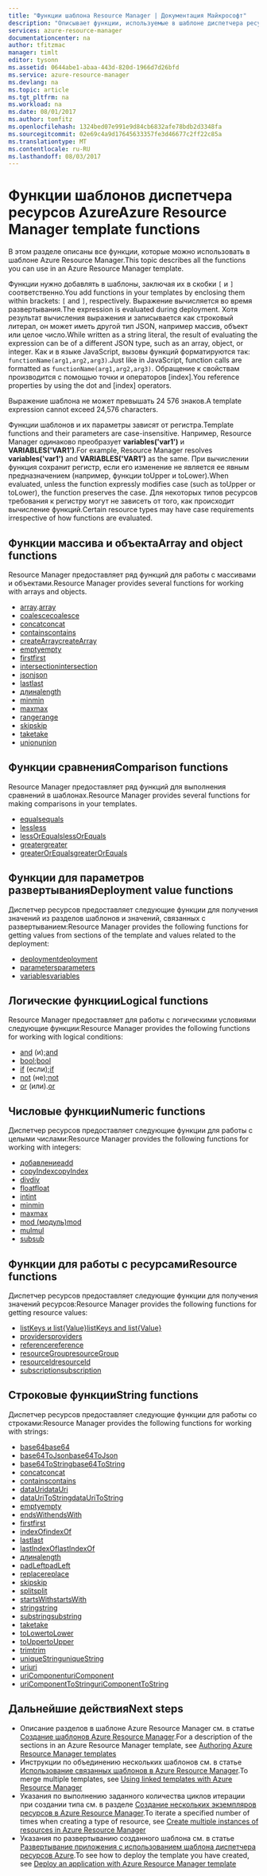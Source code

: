 ```yaml
---
title: "Функции шаблона Resource Manager | Документация Майкрософт"
description: "Описывает функции, используемые в шаблоне диспетчера ресурсов Azure для извлечения значений, работы со строками и числовыми значениями и получения сведений о развертывании."
services: azure-resource-manager
documentationcenter: na
author: tfitzmac
manager: timlt
editor: tysonn
ms.assetid: 0644abe1-abaa-443d-820d-1966d7d26bfd
ms.service: azure-resource-manager
ms.devlang: na
ms.topic: article
ms.tgt_pltfrm: na
ms.workload: na
ms.date: 08/01/2017
ms.author: tomfitz
ms.openlocfilehash: 1324bed07e991e9d84cb6832afe78bdb2d3348fa
ms.sourcegitcommit: 02e69c4a9d17645633357fe3d46677c2ff22c85a
ms.translationtype: MT
ms.contentlocale: ru-RU
ms.lasthandoff: 08/03/2017
---
```

# <a name="azure-resource-manager-template-functions"></a><span data-ttu-id="1ef7c-103">Функции шаблонов диспетчера ресурсов Azure</span><span class="sxs-lookup"><span data-stu-id="1ef7c-103">Azure Resource Manager template functions</span></span>
<span data-ttu-id="1ef7c-104">В этом разделе описаны все функции, которые можно использовать в шаблоне Azure Resource Manager.</span><span class="sxs-lookup"><span data-stu-id="1ef7c-104">This topic describes all the functions you can use in an Azure Resource Manager template.</span></span>

<span data-ttu-id="1ef7c-105">Функции нужно добавлять в шаблоны, заключая их в скобки `[` и `]` соответственно.</span><span class="sxs-lookup"><span data-stu-id="1ef7c-105">You add functions in your templates by enclosing them within brackets: `[` and `]`, respectively.</span></span> <span data-ttu-id="1ef7c-106">Выражение вычисляется во время развертывания.</span><span class="sxs-lookup"><span data-stu-id="1ef7c-106">The expression is evaluated during deployment.</span></span> <span data-ttu-id="1ef7c-107">Хотя результат вычисления выражения и записывается как строковый литерал, он может иметь другой тип JSON, например массив, объект или целое число.</span><span class="sxs-lookup"><span data-stu-id="1ef7c-107">While written as a string literal, the result of evaluating the expression can be of a different JSON type, such as an array, object, or integer.</span></span> <span data-ttu-id="1ef7c-108">Как и в языке JavaScript, вызовы функций форматируются так: `functionName(arg1,arg2,arg3)`.</span><span class="sxs-lookup"><span data-stu-id="1ef7c-108">Just like in JavaScript, function calls are formatted as `functionName(arg1,arg2,arg3)`.</span></span> <span data-ttu-id="1ef7c-109">Обращение к свойствам производится с помощью точки и операторов [index].</span><span class="sxs-lookup"><span data-stu-id="1ef7c-109">You reference properties by using the dot and [index] operators.</span></span>

<span data-ttu-id="1ef7c-110">Выражение шаблона не может превышать 24 576 знаков.</span><span class="sxs-lookup"><span data-stu-id="1ef7c-110">A template expression cannot exceed 24,576 characters.</span></span>

<span data-ttu-id="1ef7c-111">Функции шаблонов и их параметры зависят от регистра.</span><span class="sxs-lookup"><span data-stu-id="1ef7c-111">Template functions and their parameters are case-insensitive.</span></span> <span data-ttu-id="1ef7c-112">Например, Resource Manager одинаково преобразует **variables('var1')** и **VARIABLES('VAR1')**.</span><span class="sxs-lookup"><span data-stu-id="1ef7c-112">For example, Resource Manager resolves **variables('var1')** and **VARIABLES('VAR1')** as the same.</span></span> <span data-ttu-id="1ef7c-113">При вычислении функция сохранит регистр, если его изменение не является ее явным предназначением (например, функции toUpper и toLower).</span><span class="sxs-lookup"><span data-stu-id="1ef7c-113">When evaluated, unless the function expressly modifies case (such as toUpper or toLower), the function preserves the case.</span></span> <span data-ttu-id="1ef7c-114">Для некоторых типов ресурсов требования к регистру могут не зависеть от того, как происходит вычисление функций.</span><span class="sxs-lookup"><span data-stu-id="1ef7c-114">Certain resource types may have case requirements irrespective of how functions are evaluated.</span></span>

<a id="array" />
<a id="coalesce" />
<a id="concatarray" />
<a id="contains" />
<a id="createarray" />
<a id="empty" />
<a id="first" />
<a id="intersection" />
<a id="last" />
<a id="length" />
<a id="min" />
<a id="max" />
<a id="range" />
<a id="skip" />
<a id="take" />
<a id="union" />

## <a name="array-and-object-functions"></a><span data-ttu-id="1ef7c-115">Функции массива и объекта</span><span class="sxs-lookup"><span data-stu-id="1ef7c-115">Array and object functions</span></span>
<span data-ttu-id="1ef7c-116">Resource Manager предоставляет ряд функций для работы с массивами и объектами.</span><span class="sxs-lookup"><span data-stu-id="1ef7c-116">Resource Manager provides several functions for working with arrays and objects.</span></span>

* <span data-ttu-id="1ef7c-117">[array](resource-group-template-functions-array.md#array).</span><span class="sxs-lookup"><span data-stu-id="1ef7c-117">[array](resource-group-template-functions-array.md#array)</span></span>
* [<span data-ttu-id="1ef7c-118">coalesce</span><span class="sxs-lookup"><span data-stu-id="1ef7c-118">coalesce</span></span>](resource-group-template-functions-array.md#coalesce)
* [<span data-ttu-id="1ef7c-119">concat</span><span class="sxs-lookup"><span data-stu-id="1ef7c-119">concat</span></span>](resource-group-template-functions-array.md#concat)
* [<span data-ttu-id="1ef7c-120">contains</span><span class="sxs-lookup"><span data-stu-id="1ef7c-120">contains</span></span>](resource-group-template-functions-array.md#contains)
* [<span data-ttu-id="1ef7c-121">createArray</span><span class="sxs-lookup"><span data-stu-id="1ef7c-121">createArray</span></span>](resource-group-template-functions-array.md#createarray)
* [<span data-ttu-id="1ef7c-122">empty</span><span class="sxs-lookup"><span data-stu-id="1ef7c-122">empty</span></span>](resource-group-template-functions-array.md#empty)
* [<span data-ttu-id="1ef7c-123">first</span><span class="sxs-lookup"><span data-stu-id="1ef7c-123">first</span></span>](resource-group-template-functions-array.md#first)
* [<span data-ttu-id="1ef7c-124">intersection</span><span class="sxs-lookup"><span data-stu-id="1ef7c-124">intersection</span></span>](resource-group-template-functions-array.md#intersection)
* [<span data-ttu-id="1ef7c-125">json</span><span class="sxs-lookup"><span data-stu-id="1ef7c-125">json</span></span>](resource-group-template-functions-array.md#json)
* [<span data-ttu-id="1ef7c-126">last</span><span class="sxs-lookup"><span data-stu-id="1ef7c-126">last</span></span>](resource-group-template-functions-array.md#last)
* [<span data-ttu-id="1ef7c-127">длина</span><span class="sxs-lookup"><span data-stu-id="1ef7c-127">length</span></span>](resource-group-template-functions-array.md#length)
* [<span data-ttu-id="1ef7c-128">min</span><span class="sxs-lookup"><span data-stu-id="1ef7c-128">min</span></span>](resource-group-template-functions-array.md#min)
* [<span data-ttu-id="1ef7c-129">max</span><span class="sxs-lookup"><span data-stu-id="1ef7c-129">max</span></span>](resource-group-template-functions-array.md#max)
* [<span data-ttu-id="1ef7c-130">range</span><span class="sxs-lookup"><span data-stu-id="1ef7c-130">range</span></span>](resource-group-template-functions-array.md#range)
* [<span data-ttu-id="1ef7c-131">skip</span><span class="sxs-lookup"><span data-stu-id="1ef7c-131">skip</span></span>](resource-group-template-functions-array.md#skip)
* [<span data-ttu-id="1ef7c-132">take</span><span class="sxs-lookup"><span data-stu-id="1ef7c-132">take</span></span>](resource-group-template-functions-array.md#take)
* [<span data-ttu-id="1ef7c-133">union</span><span class="sxs-lookup"><span data-stu-id="1ef7c-133">union</span></span>](resource-group-template-functions-array.md#union)

<a id="equals" />
<a id="less" />
<a id="lessorequals" />
<a id="greater" />
<a id="greaterorequals" />

## <a name="comparison-functions"></a><span data-ttu-id="1ef7c-134">Функции сравнения</span><span class="sxs-lookup"><span data-stu-id="1ef7c-134">Comparison functions</span></span>
<span data-ttu-id="1ef7c-135">Resource Manager предоставляет ряд функций для выполнения сравнений в шаблонах.</span><span class="sxs-lookup"><span data-stu-id="1ef7c-135">Resource Manager provides several functions for making comparisons in your templates.</span></span>

* [<span data-ttu-id="1ef7c-136">equals</span><span class="sxs-lookup"><span data-stu-id="1ef7c-136">equals</span></span>](resource-group-template-functions-comparison.md#equals)
* [<span data-ttu-id="1ef7c-137">less</span><span class="sxs-lookup"><span data-stu-id="1ef7c-137">less</span></span>](resource-group-template-functions-comparison.md#less)
* [<span data-ttu-id="1ef7c-138">lessOrEquals</span><span class="sxs-lookup"><span data-stu-id="1ef7c-138">lessOrEquals</span></span>](resource-group-template-functions-comparison.md#lessorequals)
* [<span data-ttu-id="1ef7c-139">greater</span><span class="sxs-lookup"><span data-stu-id="1ef7c-139">greater</span></span>](resource-group-template-functions-comparison.md#greater)
* [<span data-ttu-id="1ef7c-140">greaterOrEquals</span><span class="sxs-lookup"><span data-stu-id="1ef7c-140">greaterOrEquals</span></span>](resource-group-template-functions-comparison.md#greaterorequals)

<a id="deployment" />
<a id="parameters" />
<a id="variables" />

## <a name="deployment-value-functions"></a><span data-ttu-id="1ef7c-141">Функции для параметров развертывания</span><span class="sxs-lookup"><span data-stu-id="1ef7c-141">Deployment value functions</span></span>
<span data-ttu-id="1ef7c-142">Диспетчер ресурсов предоставляет следующие функции для получения значений из разделов шаблонов и значений, связанных с развертыванием:</span><span class="sxs-lookup"><span data-stu-id="1ef7c-142">Resource Manager provides the following functions for getting values from sections of the template and values related to the deployment:</span></span>

* [<span data-ttu-id="1ef7c-143">deployment</span><span class="sxs-lookup"><span data-stu-id="1ef7c-143">deployment</span></span>](resource-group-template-functions-deployment.md#deployment)
* [<span data-ttu-id="1ef7c-144">parameters</span><span class="sxs-lookup"><span data-stu-id="1ef7c-144">parameters</span></span>](resource-group-template-functions-deployment.md#parameters)
* [<span data-ttu-id="1ef7c-145">variables</span><span class="sxs-lookup"><span data-stu-id="1ef7c-145">variables</span></span>](resource-group-template-functions-deployment.md#variables)

<a id="add" />
<a id="copyindex" />
<a id="div" />
<a id="float" />
<a id="int" />
<a id="minint" />
<a id="maxint" />
<a id="mod" />
<a id="mul" />
<a id="sub" />

## <a name="logical-functions"></a><span data-ttu-id="1ef7c-146">Логические функции</span><span class="sxs-lookup"><span data-stu-id="1ef7c-146">Logical functions</span></span>
<span data-ttu-id="1ef7c-147">Resource Manager предоставляет для работы с логическими условиями следующие функции:</span><span class="sxs-lookup"><span data-stu-id="1ef7c-147">Resource Manager provides the following functions for working with logical conditions:</span></span>

* <span data-ttu-id="1ef7c-148">[and](resource-group-template-functions-logical.md#and) (и);</span><span class="sxs-lookup"><span data-stu-id="1ef7c-148">[and](resource-group-template-functions-logical.md#and)</span></span>
* <span data-ttu-id="1ef7c-149">[bool](resource-group-template-functions-logical.md#bool);</span><span class="sxs-lookup"><span data-stu-id="1ef7c-149">[bool](resource-group-template-functions-logical.md#bool)</span></span>
* <span data-ttu-id="1ef7c-150">[if](resource-group-template-functions-logical.md#if) (если);</span><span class="sxs-lookup"><span data-stu-id="1ef7c-150">[if](resource-group-template-functions-logical.md#if)</span></span>
* <span data-ttu-id="1ef7c-151">[not](resource-group-template-functions-logical.md#not) (не);</span><span class="sxs-lookup"><span data-stu-id="1ef7c-151">[not](resource-group-template-functions-logical.md#not)</span></span>
* <span data-ttu-id="1ef7c-152">[or](resource-group-template-functions-logical.md#or) (или).</span><span class="sxs-lookup"><span data-stu-id="1ef7c-152">[or](resource-group-template-functions-logical.md#or)</span></span>

## <a name="numeric-functions"></a><span data-ttu-id="1ef7c-153">Числовые функции</span><span class="sxs-lookup"><span data-stu-id="1ef7c-153">Numeric functions</span></span>
<span data-ttu-id="1ef7c-154">Диспетчер ресурсов предоставляет следующие функции для работы с целыми числами:</span><span class="sxs-lookup"><span data-stu-id="1ef7c-154">Resource Manager provides the following functions for working with integers:</span></span>

* [<span data-ttu-id="1ef7c-155">добавление</span><span class="sxs-lookup"><span data-stu-id="1ef7c-155">add</span></span>](resource-group-template-functions-numeric.md#add)
* [<span data-ttu-id="1ef7c-156">copyIndex</span><span class="sxs-lookup"><span data-stu-id="1ef7c-156">copyIndex</span></span>](resource-group-template-functions-numeric.md#copyindex)
* [<span data-ttu-id="1ef7c-157">div</span><span class="sxs-lookup"><span data-stu-id="1ef7c-157">div</span></span>](resource-group-template-functions-numeric.md#div)
* [<span data-ttu-id="1ef7c-158">float</span><span class="sxs-lookup"><span data-stu-id="1ef7c-158">float</span></span>](resource-group-template-functions-numeric.md#float)
* [<span data-ttu-id="1ef7c-159">int</span><span class="sxs-lookup"><span data-stu-id="1ef7c-159">int</span></span>](resource-group-template-functions-numeric.md#int)
* [<span data-ttu-id="1ef7c-160">min</span><span class="sxs-lookup"><span data-stu-id="1ef7c-160">min</span></span>](resource-group-template-functions-numeric.md#min)
* [<span data-ttu-id="1ef7c-161">max</span><span class="sxs-lookup"><span data-stu-id="1ef7c-161">max</span></span>](resource-group-template-functions-numeric.md#max)
* [<span data-ttu-id="1ef7c-162">mod (модуль)</span><span class="sxs-lookup"><span data-stu-id="1ef7c-162">mod</span></span>](resource-group-template-functions-numeric.md#mod)
* [<span data-ttu-id="1ef7c-163">mul</span><span class="sxs-lookup"><span data-stu-id="1ef7c-163">mul</span></span>](resource-group-template-functions-numeric.md#mul)
* [<span data-ttu-id="1ef7c-164">sub</span><span class="sxs-lookup"><span data-stu-id="1ef7c-164">sub</span></span>](resource-group-template-functions-numeric.md#sub)

<a id="listkeys" />
<a id="list" />
<a id="providers" />
<a id="reference" />
<a id="resourcegroup" />
<a id="resourceid" />
<a id="subscription" />

## <a name="resource-functions"></a><span data-ttu-id="1ef7c-165">Функции для работы с ресурсами</span><span class="sxs-lookup"><span data-stu-id="1ef7c-165">Resource functions</span></span>
<span data-ttu-id="1ef7c-166">Диспетчер ресурсов предоставляет следующие функции для получения значений ресурсов:</span><span class="sxs-lookup"><span data-stu-id="1ef7c-166">Resource Manager provides the following functions for getting resource values:</span></span>

* [<span data-ttu-id="1ef7c-167">listKeys и list{Value}</span><span class="sxs-lookup"><span data-stu-id="1ef7c-167">listKeys and list{Value}</span></span>](resource-group-template-functions-resource.md#listkeys)
* [<span data-ttu-id="1ef7c-168">providers</span><span class="sxs-lookup"><span data-stu-id="1ef7c-168">providers</span></span>](resource-group-template-functions-resource.md#providers)
* [<span data-ttu-id="1ef7c-169">reference</span><span class="sxs-lookup"><span data-stu-id="1ef7c-169">reference</span></span>](resource-group-template-functions-resource.md#reference)
* [<span data-ttu-id="1ef7c-170">resourceGroup</span><span class="sxs-lookup"><span data-stu-id="1ef7c-170">resourceGroup</span></span>](resource-group-template-functions-resource.md#resourcegroup)
* [<span data-ttu-id="1ef7c-171">resourceId</span><span class="sxs-lookup"><span data-stu-id="1ef7c-171">resourceId</span></span>](resource-group-template-functions-resource.md#resourceid)
* [<span data-ttu-id="1ef7c-172">subscription</span><span class="sxs-lookup"><span data-stu-id="1ef7c-172">subscription</span></span>](resource-group-template-functions-resource.md#subscription)

<a id="base64" />
<a id="base64tojson" />
<a id="base64tostring" />
<a id="concat" />
<a id="containsstring" />
<a id="datauri" />
<a id="datauritostring" />
<a id="emptystring" />
<a id="endswith" />
<a id="firststring" />
<a id="indexof" />
<a id="laststring" />
<a id="lastindexof" />
<a id="lengthstring" />
<a id="padleft" />
<a id="replace" />
<a id="skipstring" />
<a id="split" />
<a id="startswith" />
<a id="string" />
<a id="substring" />
<a id="takestring" />
<a id="tolower" />
<a id="toupper" />
<a id="trim" />
<a id="uniquestring" />
<a id="uri" />
<a id="uricomponent" />
<a id="uricomponenttostring" />

## <a name="string-functions"></a><span data-ttu-id="1ef7c-173">Строковые функции</span><span class="sxs-lookup"><span data-stu-id="1ef7c-173">String functions</span></span>
<span data-ttu-id="1ef7c-174">Диспетчер ресурсов предоставляет следующие функции для работы со строками:</span><span class="sxs-lookup"><span data-stu-id="1ef7c-174">Resource Manager provides the following functions for working with strings:</span></span>

* [<span data-ttu-id="1ef7c-175">base64</span><span class="sxs-lookup"><span data-stu-id="1ef7c-175">base64</span></span>](resource-group-template-functions-string.md#base64)
* [<span data-ttu-id="1ef7c-176">base64ToJson</span><span class="sxs-lookup"><span data-stu-id="1ef7c-176">base64ToJson</span></span>](resource-group-template-functions-string.md#base64tojson)
* [<span data-ttu-id="1ef7c-177">base64ToString</span><span class="sxs-lookup"><span data-stu-id="1ef7c-177">base64ToString</span></span>](resource-group-template-functions-string.md#base64tostring)
* [<span data-ttu-id="1ef7c-178">concat</span><span class="sxs-lookup"><span data-stu-id="1ef7c-178">concat</span></span>](resource-group-template-functions-string.md#concat)
* [<span data-ttu-id="1ef7c-179">contains</span><span class="sxs-lookup"><span data-stu-id="1ef7c-179">contains</span></span>](resource-group-template-functions-string.md#contains)
* [<span data-ttu-id="1ef7c-180">dataUri</span><span class="sxs-lookup"><span data-stu-id="1ef7c-180">dataUri</span></span>](resource-group-template-functions-string.md#datauri)
* [<span data-ttu-id="1ef7c-181">dataUriToString</span><span class="sxs-lookup"><span data-stu-id="1ef7c-181">dataUriToString</span></span>](resource-group-template-functions-string.md#datauritostring)
* [<span data-ttu-id="1ef7c-182">empty</span><span class="sxs-lookup"><span data-stu-id="1ef7c-182">empty</span></span>](resource-group-template-functions-string.md#empty)
* [<span data-ttu-id="1ef7c-183">endsWith</span><span class="sxs-lookup"><span data-stu-id="1ef7c-183">endsWith</span></span>](resource-group-template-functions-string.md#endswith)
* [<span data-ttu-id="1ef7c-184">first</span><span class="sxs-lookup"><span data-stu-id="1ef7c-184">first</span></span>](resource-group-template-functions-string.md#first)
* [<span data-ttu-id="1ef7c-185">indexOf</span><span class="sxs-lookup"><span data-stu-id="1ef7c-185">indexOf</span></span>](resource-group-template-functions-string.md#indexof)
* [<span data-ttu-id="1ef7c-186">last</span><span class="sxs-lookup"><span data-stu-id="1ef7c-186">last</span></span>](resource-group-template-functions-string.md#last)
* [<span data-ttu-id="1ef7c-187">lastIndexOf</span><span class="sxs-lookup"><span data-stu-id="1ef7c-187">lastIndexOf</span></span>](resource-group-template-functions-string.md#lastindexof)
* [<span data-ttu-id="1ef7c-188">длина</span><span class="sxs-lookup"><span data-stu-id="1ef7c-188">length</span></span>](resource-group-template-functions-string.md#length)
* [<span data-ttu-id="1ef7c-189">padLeft</span><span class="sxs-lookup"><span data-stu-id="1ef7c-189">padLeft</span></span>](resource-group-template-functions-string.md#padleft)
* [<span data-ttu-id="1ef7c-190">replace</span><span class="sxs-lookup"><span data-stu-id="1ef7c-190">replace</span></span>](resource-group-template-functions-string.md#replace)
* [<span data-ttu-id="1ef7c-191">skip</span><span class="sxs-lookup"><span data-stu-id="1ef7c-191">skip</span></span>](resource-group-template-functions-string.md#skip)
* [<span data-ttu-id="1ef7c-192">split</span><span class="sxs-lookup"><span data-stu-id="1ef7c-192">split</span></span>](resource-group-template-functions-string.md#split)
* [<span data-ttu-id="1ef7c-193">startsWith</span><span class="sxs-lookup"><span data-stu-id="1ef7c-193">startsWith</span></span>](resource-group-template-functions-string.md#startswith)
* [<span data-ttu-id="1ef7c-194">string</span><span class="sxs-lookup"><span data-stu-id="1ef7c-194">string</span></span>](resource-group-template-functions-string.md#string)
* [<span data-ttu-id="1ef7c-195">substring</span><span class="sxs-lookup"><span data-stu-id="1ef7c-195">substring</span></span>](resource-group-template-functions-string.md#substring)
* [<span data-ttu-id="1ef7c-196">take</span><span class="sxs-lookup"><span data-stu-id="1ef7c-196">take</span></span>](resource-group-template-functions-string.md#take)
* [<span data-ttu-id="1ef7c-197">toLower</span><span class="sxs-lookup"><span data-stu-id="1ef7c-197">toLower</span></span>](resource-group-template-functions-string.md#tolower)
* [<span data-ttu-id="1ef7c-198">toUpper</span><span class="sxs-lookup"><span data-stu-id="1ef7c-198">toUpper</span></span>](resource-group-template-functions-string.md#toupper)
* [<span data-ttu-id="1ef7c-199">trim</span><span class="sxs-lookup"><span data-stu-id="1ef7c-199">trim</span></span>](resource-group-template-functions-string.md#trim)
* [<span data-ttu-id="1ef7c-200">uniqueString</span><span class="sxs-lookup"><span data-stu-id="1ef7c-200">uniqueString</span></span>](resource-group-template-functions-string.md#uniquestring)
* [<span data-ttu-id="1ef7c-201">uri</span><span class="sxs-lookup"><span data-stu-id="1ef7c-201">uri</span></span>](resource-group-template-functions-string.md#uri)
* [<span data-ttu-id="1ef7c-202">uriComponent</span><span class="sxs-lookup"><span data-stu-id="1ef7c-202">uriComponent</span></span>](resource-group-template-functions-string.md#uricomponent)
* [<span data-ttu-id="1ef7c-203">uriComponentToString</span><span class="sxs-lookup"><span data-stu-id="1ef7c-203">uriComponentToString</span></span>](resource-group-template-functions-string.md#uricomponenttostring)


## <a name="next-steps"></a><span data-ttu-id="1ef7c-204">Дальнейшие действия</span><span class="sxs-lookup"><span data-stu-id="1ef7c-204">Next steps</span></span>
* <span data-ttu-id="1ef7c-205">Описание разделов в шаблоне Azure Resource Manager см. в статье [Создание шаблонов Azure Resource Manager](resource-group-authoring-templates.md).</span><span class="sxs-lookup"><span data-stu-id="1ef7c-205">For a description of the sections in an Azure Resource Manager template, see [Authoring Azure Resource Manager templates](resource-group-authoring-templates.md)</span></span>
* <span data-ttu-id="1ef7c-206">Инструкции по объединению нескольких шаблонов см. в статье [Использование связанных шаблонов в Azure Resource Manager](resource-group-linked-templates.md).</span><span class="sxs-lookup"><span data-stu-id="1ef7c-206">To merge multiple templates, see [Using linked templates with Azure Resource Manager](resource-group-linked-templates.md)</span></span>
* <span data-ttu-id="1ef7c-207">Указания по выполнению заданного количества циклов итерации при создании типа см. в разделе [Создание нескольких экземпляров ресурсов в Azure Resource Manager](resource-group-create-multiple.md).</span><span class="sxs-lookup"><span data-stu-id="1ef7c-207">To iterate a specified number of times when creating a type of resource, see [Create multiple instances of resources in Azure Resource Manager](resource-group-create-multiple.md)</span></span>
* <span data-ttu-id="1ef7c-208">Указания по развертыванию созданного шаблона см. в статье [Развертывание приложения с использованием шаблона диспетчера ресурсов Azure](resource-group-template-deploy.md).</span><span class="sxs-lookup"><span data-stu-id="1ef7c-208">To see how to deploy the template you have created, see [Deploy an application with Azure Resource Manager template](resource-group-template-deploy.md)</span></span>

